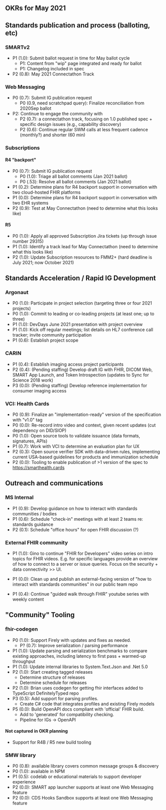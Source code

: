 ## OKRs for May 2021

## Standards publication and process (balloting, etc)

### SMARTv2
* P1 (1.0): Submit ballot request in time for May ballot cycle
    * P1: Content from "wip" page integrated and ready for ballot
    * P1: Changelog included in spec
* P2 (0.8): May 2021 Connectathon Track

### Web Messaging

* P0 (0.7): Submit IG publication request
    * P0 (0.9, need scratchpad query): Finalize reconciliation from 2020Sep ballot
* P2: Continue to engage the community with
    * P2 (0.7): a connectathon track, focusing on 1.0 published spec + specific design issues (e.g., capability discovery)
    * P2 (0.6): Continue regular SWM calls at less frequent cadence (monthly?) and shorter (60 min)

### Subscriptions

#### R4 "backport"
* P0 (0.7): Submit IG publication request
    * P0 (1.0): Triage all ballot comments (Jan 2021 ballot)
    * P0 (.53): Resolve all ballot comments (Jan 2021 ballot)
* P1 (0.2): Determine plans for R4 backport support in conversation with two cloud-hosted FHIR platforms
* P1 (0.0): Determine plans for R4 backport support in conversation with two EHR systems
* P2 (0.9): Test at May Connectathon (need to determine what this looks like)

#### R5
* P0 (1.0): Apply all approved Subscription Jira tickets (up through issue number 29315)
* P1 (1.0): Identify a track lead for May Connectathon (need to determine what this looks like)
* P2 (1.0): Update Subscription resources to FMM2+ (hard deadline is July 2021; now October 2021)

## Standards Acceleration / Rapid IG Development

### Argonaut

* P0 (1.0): Participate in project selection (targeting three or four 2021 projects)
* P0 (1.0): Commit to leading or co-leading projects (at least one; up to three)
* P1 (1.0): DevDays June 2021 presentation with project overview
* P1 (1.0): Kick off regular meetings; list details on HL7 conference call tracker; invite community participation
* P1 (0.6): Establish project scope

### CARIN

* P1 (0.4): Establish imaging access project participants
* P2 (0.4): (Pending staffing) Develop draft IG with FHIR, DICOM Web, SMART App Launch, and Token Introspection (updates to Sync for Science 2018 work)
* P3 (0.0): (Pending staffing) Develop reference implementation for consumer imaging access

### VCI: Health Cards

* P0 (0.9): Finalize an "implementation-ready" version of the specification with "v1.0" tag
* P0 (0.0): Re-record intro video and context, given recent updates (cut dependency on DID/SIOP)
* P0 (1.0): Open source tools to validate issuance (data formats, signatures, APIs)
* P1 (0.7): Work with VCI to determine an evaluation plan for UX
* P2 (0.3): Open source verifier SDK with data-driven rules, implementing current USA-based guidelines for products and immunization schedule
* P2 (0.0): Tooling to enable publication of >1 version of the spec to https://smarthealth.cards

## Outreach and communications

### MS Internal

* P1 (0.9): Develop guidance on how to interact with standards communities / bodies
* P1 (0.6): Schedule "check-in" meetings with at least 2 teams re: standards guidance
* P2 (0.1): Schedule "office hours" for open FHIR discussion (?)

### External FHIR community

* P1 (1.0): Gino to continue "FHIR for Developers" video series on intro topics for FHIR videos. E.g. for specific languages provide an overview of how to connect to a server or issue queries. Focus on the security + data connectivity >> UI.

* P1 (0.0): Clean up and publish an external-facing version of "how to interact with standards communities" in our public team repo

* P1 (0.4): Continue "guided walk through FHIR" youtube series with weekly content

## "Community" Tooling

### fhir-codegen

* P0 (1.0): Support Firely with updates and fixes as needed.
    * P? (0.7): Improve serialization / parsing performance
* P1 (1.0): Update parsing and serialization benchmarks to compare existing approaches, including latency to first pass + warmed-up throughput
* P1 (1.0): Update internal libraries to System.Text.Json and .Net 5.0
* P2 (1.0): Start creating tagged releases
    * Determine structure of releases
    * Determine schedule for releases
* P2 (1.0): Brian uses codegen for getting fhir interfaces added to TypeScript DefinitelyTyped repo
* P3 (0.5): Add support for parsing profiles.
    * Create C# code that integrates profiles and existing Firely models
* P5 (0.0): Build OpenAPI docs compliant with 'official' FHIR build.
    * Add to 'generated' for compatibility checking.
    * Pipeline for IGs -> OpenAPI

#### Not captured in OKR planning
 * Support for R4B / R5 new build tooling

### SMW library

* P0 (0.8): available library covers common message groups & discovery
* P0 (1.0): available in NPM
* P1 (0.5): codelab or educational materials to support developer experience
* P2 (0.0): SMART app launcher supports at least one Web Messaging feature
* P2 (0.0): CDS Hooks Sandbox supports at least one Web Messaging feature
